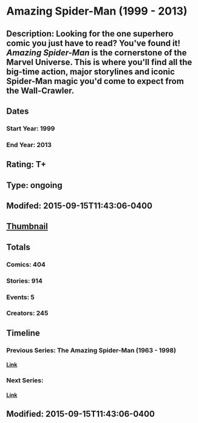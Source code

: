 # Amazing Spider-Man (1999 - 2013)
## Description: Looking for the one superhero comic you just have to read? You've found it! <i>Amazing Spider-Man</i> is the cornerstone of the Marvel Universe. This is where you'll find all the big-time action, major storylines and iconic Spider-Man magic you'd come to expect from the Wall-Crawler.
## Dates
### Start Year: 1999
### End Year: 2013
## Rating: T+
## Type: ongoing
## Modifed: 2015-09-15T11:43:06-0400
## [Thumbnail](http://i.annihil.us/u/prod/marvel/i/mg/2/f0/51252718e1c2d.jpg)
## Totals
### Comics: 404
### Stories: 914
### Events: 5
### Creators: 245
## Timeline
### Previous Series: The Amazing Spider-Man (1963 - 1998)
#### [Link](http://gateway.marvel.com/v1/public/series/1987)
### Next Series: 
#### [Link]()
## Modified: 2015-09-15T11:43:06-0400